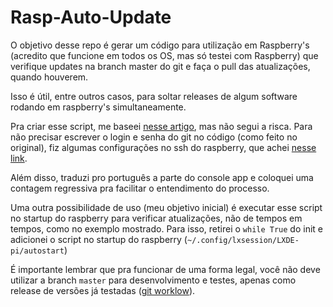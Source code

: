 # Rasp-Auto-Update

O objetivo desse repo é gerar um código para utilização em Raspberry's (acredito que funcione em todos os OS, mas só testei com Raspberry) que verifique updates na branch master do git e faça o pull das atualizações, quando houverem.

Isso é útil, entre outros casos, para soltar releases de algum software rodando em raspberry's simultaneamente. 

Pra criar esse script, me baseei [nesse artigo](https://medium.com/@johngrant/updating-distributed-raspberrypis-with-automatic-code-updates-3336aa0bcca1), mas não segui a risca. Para não precisar escrever o login e senha do git no código (como feito no original), fiz algumas configurações no ssh do raspberry, que achei [nesse link](https://amoffat.github.io/sh/tutorials/interacting_with_processes.html#how-you-should-really-be-using-ssh).

Além disso, traduzi pro português a parte do console app e coloquei uma contagem regressiva pra facilitar o entendimento do processo. 

Uma outra possibilidade de uso (meu objetivo inicial) é executar esse script no startup do raspberry para verificar atualizações, não de tempos em tempos, como no exemplo mostrado.
Para isso, retirei o ```while True``` do init e adicionei o script no startup do raspberry (```~/.config/lxsession/LXDE-pi/autostart```)

É importante lembrar que pra funcionar de uma forma legal, você não deve utilizar a branch ```master``` para desenvolvimento e testes, apenas como release de versões já testadas ([git worklow](https://www.atlassian.com/git/tutorials/comparing-workflows)).
